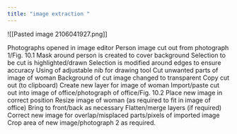 ```yaml
---
title: "image extraction "
--- 
```

![[Pasted image 2106041927.png]]

Photographs opened in image editor
Person image cut out from photograph 1/Fig. 10.1
Mask around person is created to cover background
Selection to be cut is highlighted/drawn
Selection is modified around edges to ensure accuracy
Using of adjustable nib for drawing tool
Cut unwanted parts of image of woman
Background of cut image changed to transparent
Copy cut out (to clipboard)
Create new layer for image of woman
Import/paste cut out into image of office/photograph of office/Fig. 10.2
Place new image in correct position
Resize image of woman (as required to fit in image of office)
Bring to front/back as necessary
Flatten/merge layers (if required)
Correct new image for overlap/misplaced parts/pixels of imported image
Crop area of new image/photograph 2 as required.